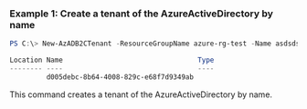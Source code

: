 ### Example 1: Create a tenant of the AzureActiveDirectory by name 
```powershell
PS C:\> New-AzADB2CTenant -ResourceGroupName azure-rg-test -Name asdsdsadsad.onmicrosoft.com -Location 'United States' -Sku Standard -CountryCode US -DisplayName "azure.onmicrosoft.com"

Location Name                                 Type
-------- ----                                 ----
         d005debc-8b64-4008-829c-e68f7d9349ab
```

This command creates a tenant of the AzureActiveDirectory by name.

